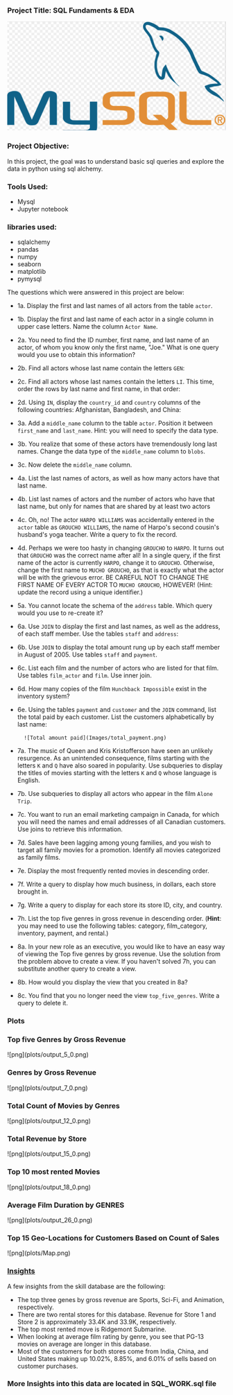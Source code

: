<h3>Project Title: SQL Fundaments & EDA</h3>

![png](plots/mysql.png)

<h3>Project Objective:</h3> In this project, the goal was to understand basic sql queries
and explore the data in python using sql alchemy. 

<h3>Tools Used:</h3> 
<ul>
<li>Mysql</li>
<li>Jupyter notebook</li>
</ul>

<h3>libraries used:</h3>
<ul>
<li>sqlalchemy </li>
<li>pandas </li>
<li>numpy </li>
<li>seaborn </li>
<li>matplotlib</li>
<li>pymysql</li>
</ul>
The questions which were answered in this project are below:

* 1a. Display the first and last names of all actors from the table `actor`. 

* 1b. Display the first and last name of each actor in a single column in upper case letters. Name the column `Actor Name`. 

* 2a. You need to find the ID number, first name, and last name of an actor, of whom you know only the first name, "Joe." What is one query would you use to obtain this information?
  	
* 2b. Find all actors whose last name contain the letters `GEN`:
  	
* 2c. Find all actors whose last names contain the letters `LI`. This time, order the rows by last name and first name, in that order:

* 2d. Using `IN`, display the `country_id` and `country` columns of the following countries: Afghanistan, Bangladesh, and China:

* 3a. Add a `middle_name` column to the table `actor`. Position it between `first_name` and `last_name`. Hint: you will need to specify the data type.
  	
* 3b. You realize that some of these actors have tremendously long last names. Change the data type of the `middle_name` column to `blobs`.

* 3c. Now delete the `middle_name` column.

* 4a. List the last names of actors, as well as how many actors have that last name.
  	
* 4b. List last names of actors and the number of actors who have that last name, but only for names that are shared by at least two actors
  	
* 4c. Oh, no! The actor `HARPO WILLIAMS` was accidentally entered in the `actor` table as `GROUCHO WILLIAMS`, the name of Harpo's second cousin's husband's yoga teacher. Write a query to fix the record.
  	
* 4d. Perhaps we were too hasty in changing `GROUCHO` to `HARPO`. It turns out that `GROUCHO` was the correct name after all! In a single query, if the first name of the actor is currently `HARPO`, change it to `GROUCHO`. Otherwise, change the first name to `MUCHO GROUCHO`, as that is exactly what the actor will be with the grievous error. BE CAREFUL NOT TO CHANGE THE FIRST NAME OF EVERY ACTOR TO `MUCHO GROUCHO`, HOWEVER! (Hint: update the record using a unique identifier.)

* 5a. You cannot locate the schema of the `address` table. Which query would you use to re-create it?

* 6a. Use `JOIN` to display the first and last names, as well as the address, of each staff member. Use the tables `staff` and `address`:

* 6b. Use `JOIN` to display the total amount rung up by each staff member in August of 2005. Use tables `staff` and `payment`. 
  	
* 6c. List each film and the number of actors who are listed for that film. Use tables `film_actor` and `film`. Use inner join.
  	
* 6d. How many copies of the film `Hunchback Impossible` exist in the inventory system?

* 6e. Using the tables `payment` and `customer` and the `JOIN` command, list the total paid by each customer. List the customers alphabetically by last name:

  ```
  	![Total amount paid](Images/total_payment.png)
  ```

* 7a. The music of Queen and Kris Kristofferson have seen an unlikely resurgence. As an unintended consequence, films starting with the letters `K` and `Q` have also soared in popularity. Use subqueries to display the titles of movies starting with the letters `K` and `Q` whose language is English. 

* 7b. Use subqueries to display all actors who appear in the film `Alone Trip`.
   
* 7c. You want to run an email marketing campaign in Canada, for which you will need the names and email addresses of all Canadian customers. Use joins to retrieve this information.

* 7d. Sales have been lagging among young families, and you wish to target all family movies for a promotion. Identify all movies categorized as family films.

* 7e. Display the most frequently rented movies in descending order.
  	
* 7f. Write a query to display how much business, in dollars, each store brought in.

* 7g. Write a query to display for each store its store ID, city, and country.
  	
* 7h. List the top five genres in gross revenue in descending order. (**Hint**: you may need to use the following tables: category, film_category, inventory, payment, and rental.)
  	
* 8a. In your new role as an executive, you would like to have an easy way of viewing the Top five genres by gross revenue. Use the solution from the problem above to create a view. If you haven't solved 7h, you can substitute another query to create a view.
  	
* 8b. How would you display the view that you created in 8a?

* 8c. You find that you no longer need the view `top_five_genres`. Write a query to delete it.



<h3>Plots</h3>

<h3>Top five Genres by Gross Revenue</h3>
![png](plots/output_5_0.png)


<h3>Genres by Gross Revenue</h3>
![png](plots/output_7_0.png)
<h3>Total Count of Movies by Genres</h3>
![png](plots/output_12_0.png)
<h3>Total Revenue by Store</h3>
![png](plots/output_15_0.png)
<h3>Top 10 most rented Movies</h3>
![png](plots/output_18_0.png)
<h3>Average Film Duration by GENRES</h3>
![png](plots/output_26_0.png)
<h3>Top 15 Geo-Locations for Customers Based on Count of Sales</h3> 
![png](plots/Map.png)

<h3><u>Insights</u></h3> 

A few insights from the skill database are the following:

<ul>
<li>The top three genes by gross revenue are Sports, Sci-Fi, and Animation, respectively.</li> 

<li>There are two rental stores for this database. Revenue for Store 1 and Store 2 is approximately 33.4K and 33.9K, respectively.</li> 

<li>The top most rented move is Ridgemont Submarine.</li> 

<li>When looking at average film rating by genre, you see that PG-13 movies on average are longer in this database.</li>  

<li>Most of the customers for both stores come from India, China, and United States making up 10.02%, 8.85%, and 6.01% of sells based on customer purchases.</li> 
</ul>

<h3>More Insights into this data are located in  SQL_WORK.sql file</h3>


